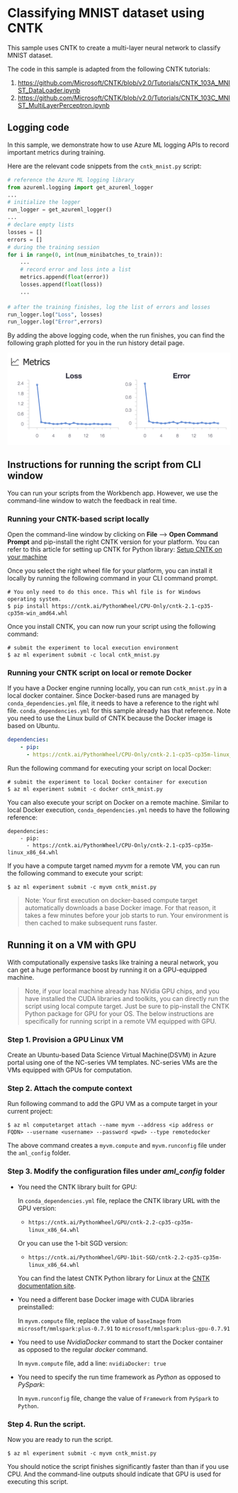 # Classifying MNIST dataset using CNTK

This sample uses CNTK to create a multi-layer neural network to classify MNIST dataset.

The code in this sample is adapted from the following CNTK tutorials:
1. https://github.com/Microsoft/CNTK/blob/v2.0/Tutorials/CNTK_103A_MNIST_DataLoader.ipynb
2. https://github.com/Microsoft/CNTK/blob/v2.0/Tutorials/CNTK_103C_MNIST_MultiLayerPerceptron.ipynb

## Logging code
In this sample, we demonstrate how to use Azure ML logging APIs to record important metrics during training.

Here are the relevant code snippets from the `cntk_mnist.py` script:

```python
# reference the Azure ML logging library
from azureml.logging import get_azureml_logger
...
# initialize the logger
run_logger = get_azureml_logger()
...
# declare empty lists
losses = []
errors = []
# during the training session
for i in range(0, int(num_minibatches_to_train)):
    ...
    # record error and loss into a list
    metrics.append(float(error))
    losses.append(float(loss))
    ...

# after the training finishes, log the list of errors and losses
run_logger.log("Loss", losses)
run_logger.log("Error",errors)
```

By adding the above logging code, when the run finishes, you can find the following graph plotted for you in the run history detail page.

![cover](./docs/metrics.png)
## Instructions for running the script from CLI window
You can run your scripts from the Workbench app. However, we use the command-line window to watch the feedback in real time.

### Running your CNTK-based script locally
Open the command-line window by clicking on **File** --> **Open Command Prompt** and pip-install the right CNTK version for your platform. You can refer to this article for setting up CNTK for Python library: [Setup CNTK on your machine](https://docs.microsoft.com/en-us/cognitive-toolkit/Setup-CNTK-on-your-machine)

Once you select the right wheel file for your platform, you can install it locally by running the following command in your CLI command prompt.
```
# You only need to do this once. This whl file is for Windows operating system.
$ pip install https://cntk.ai/PythonWheel/CPU-Only/cntk-2.1-cp35-cp35m-win_amd64.whl
```

Once you install CNTK, you can now run your script using the following command: 
```
# submit the experiment to local execution environment
$ az ml experiment submit -c local cntk_mnist.py
```

### Running your CNTK script on local or remote Docker
If you have a Docker engine running locally, you can run `cntk_mnist.py` in a local docker container. Since Docker-based runs are managed by `conda_dependencies.yml` file, it needs to have a reference to the right whl file. `conda_dependencies.yml` for this sample already has that reference. Note you need to use the Linux build of CNTK because the Docker image is based on Ubuntu.

```yaml
dependencies:
    - pip:
      - https://cntk.ai/PythonWheel/CPU-Only/cntk-2.1-cp35-cp35m-linux_x86_64.whl
```

Run the following command for executing your script on local Docker:
```
# submit the experiment to local Docker container for execution
$ az ml experiment submit -c docker cntk_mnist.py
```

You can also execute your script on Docker on a remote machine. Similar to local Docker execution, `conda_dependencies.yml` needs to have the following reference:
```
dependencies:
    - pip:
      - https://cntk.ai/PythonWheel/CPU-Only/cntk-2.1-cp35-cp35m-linux_x86_64.whl
```
If you have a compute target named _myvm_ for a remote VM, you can run the following command to execute your script:

```
$ az ml experiment submit -c myvm cntk_mnist.py
```


>Note: Your first execution on docker-based compute target automatically downloads a base Docker image. For that reason, it takes a few minutes before your job starts to run. Your environment is then cached to make subsequent runs faster. 

## Running it on a VM with GPU
With computationally expensive tasks like training a neural network, you can get a huge performance boost by running it on a GPU-equipped machine.

>Note, if your local machine already has NVidia GPU chips, and you have installed the CUDA libraries and toolkits, you can directly run the script using local compute target. Just be sure to pip-install the CNTK Python package for GPU for your OS. The below instructions are specifically for running script in a remote VM equipped with GPU.

### Step 1. Provision a GPU Linux VM 
Create an Ubuntu-based Data Science Virtual Machine(DSVM) in Azure portal using one of the NC-series VM templates. NC-series VMs are the VMs equipped with GPUs for computation.

### Step 2. Attach the compute context
Run following command to add the GPU VM as a compute target in your current project:
```
$ az ml computetarget attach --name myvm --address <ip address or FQDN> --username <username> --password <pwd> --type remotedocker
```
The above command creates a `myvm.compute` and `myvm.runconfig` file under the `aml_config` folder.

### Step 3. Modify the configuration files under _aml_config_ folder
- You need the CNTK library built for GPU:
    
    In `conda_dependencies.yml` file, replace the CNTK library URL with the GPU version:

     - `https://cntk.ai/PythonWheel/GPU/cntk-2.2-cp35-cp35m-linux_x86_64.whl`

    Or you can use the 1-bit SGD version:

    - `https://cntk.ai/PythonWheel/GPU-1bit-SGD/cntk-2.2-cp35-cp35m-linux_x86_64.whl`

    You can find the latest CNTK Python library for Linux at the [CNTK documentation site](https://docs.microsoft.com/en-us/cognitive-toolkit/Setup-Linux-Python?tabs=cntkpy22).

- You need a different base Docker image with CUDA libraries preinstalled:

    In `myvm.compute` file, replace the value of `baseImage` from `microsoft/mmlspark:plus-0.7.91` to  `microsoft/mmlspark:plus-gpu-0.7.91`

- You need to use _NvidiaDocker_ command to start the Docker container as opposed to the regular _docker_ command.

    In `myvm.compute` file, add a line: `nvidiaDocker: true`

- You need to specify the run time framework as _Python_ as opposed to _PySpark_:

    In `myvm.runconfig` file,  change the value of `Framework` from `PySpark` to `Python`.

### Step 4. Run the script.
Now you are ready to run the script.
```
$ az ml experiment submit -c myvm cntk_mnist.py
```
You should notice the script finishes significantly faster than than if you use CPU. And the command-line outputs should indicate that GPU is used for executing this script.
